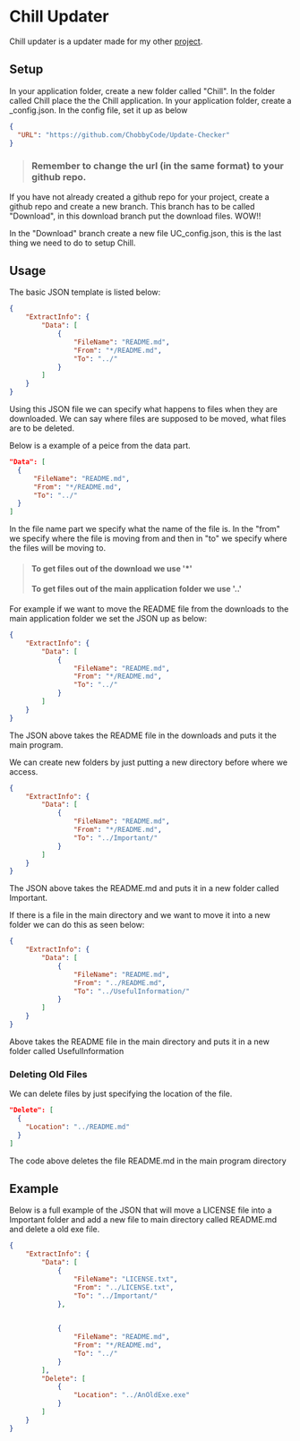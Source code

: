 # Chill Updater

Chill updater is a updater made for my other [project](https://github.com/ChobbyCode/Update-Checker).

## Setup

In your application folder, create a new folder called "Chill". In the folder called Chill place the the Chill application. In your application folder, create a _config.json. In the config file, set it up as below

```json
{
  "URL": "https://github.com/ChobbyCode/Update-Checker"
}
```
> ### Remember to change the url (in the same format) to your github repo.

If you have not already created a github repo for your project, create a github repo and create a new branch. This branch has to be called "Download", in this download branch put the download files. WOW!!

In the "Download" branch create a new file UC_config.json, this is the last thing we need to do to setup Chill.

## Usage 

The basic JSON template is listed below:

```json
{
    "ExtractInfo": {
        "Data": [
            {
                "FileName": "README.md",
                "From": "*/README.md",
                "To": "../"
            }
        ]
    }
}
```

Using this JSON file we can specify what happens to files when they are downloaded. We can say where files are supposed to be moved, what files are to be deleted.

Below is a example of a peice from the data part.

```json
"Data": [
  {
      "FileName": "README.md",
      "From": "*/README.md",
      "To": "../"
  }
]

```

In the file name part we specify what the name of the file is. In the "from" we specify where the file is moving from and then in "to" we specify where the files will be moving to.

> #### To get files out of the download we use '*'
> #### To get files out of the main application folder we use '..'

For example if we want to move the README file from the downloads to the main application folder we set the JSON up as below:

```json
{
    "ExtractInfo": {
        "Data": [
            {
                "FileName": "README.md",
                "From": "*/README.md",
                "To": "../"
            }
        ]
    }
}
```

The JSON above takes the README file in the downloads and puts it the main program.

We can create new folders by just putting a new directory before where we access.

```json
{
    "ExtractInfo": {
        "Data": [
            {
                "FileName": "README.md",
                "From": "*/README.md",
                "To": "../Important/"
            }
        ]
    }
}
```

The JSON above takes the README.md and puts it in a new folder called Important.

If there is a file in the main directory and we want to move it into a new folder we can do this as seen below:

```json
{
    "ExtractInfo": {
        "Data": [
            {
                "FileName": "README.md",
                "From": "../README.md",
                "To": "../UsefulInformation/"
            }
        ]
    }
}
```

Above takes the README file in the main directory and puts it in a new folder called UsefulInformation

### Deleting Old Files

We can delete files by just specifying the location of the file.

```json
"Delete": [
  {
    "Location": "../README.md"
  }
]
```

The code above deletes the file README.md in the main program directory

## Example

Below is a full example of the JSON that will move a LICENSE file into a Important folder and add a new file to main directory called README.md and delete a old exe file.

```json
{
    "ExtractInfo": {
        "Data": [
            {
                "FileName": "LICENSE.txt",
                "From": "../LICENSE.txt",
                "To": "../Important/"
            },
            

            {
                "FileName": "README.md",
                "From": "*/README.md",
                "To": "../"
            }
        ],
        "Delete": [
            {
                "Location": "../AnOldExe.exe"
            }
        ]
    }
}
```
